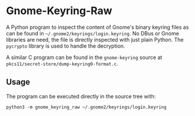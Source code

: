 Gnome-Keyring-Raw
=================

A Python program to inspect the content of Gnome's binary keyring
files as can be found in `~/.gnome2/keyrings/login.keyring`. No DBus
or Gnome libraries are need, the file is directly inspected with just
plain Python. The `pycrypto` library is used to handle the decryption.

A similar C program can be found in the `gnome-keyring` source at
`pkcs11/secret-store/dump-keyring0-format.c`.

Usage
-----

The program can be executed directly in the source tree with:

    python3 -m gnome_keyring_raw ~/.gnome2/keyrings/login.keyring
